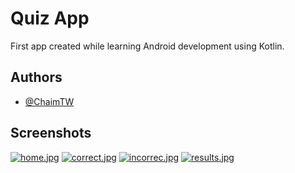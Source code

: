 
# Quiz App

First app created while learning Android development using Kotlin.

## Authors

- [@ChaimTW](https://github.com/ChaimTW)


## Screenshots

[![home.jpg](https://i.postimg.cc/65M78Nng/home.jpg)](https://postimg.cc/RNnCYyPL)
[![correct.jpg](https://i.postimg.cc/rsQpRS0x/correct.jpg)](https://postimg.cc/MffwhfYp)
[![incorrec.jpg](https://i.postimg.cc/6p7QT494/incorrec.jpg)](https://postimg.cc/PCjHRxvd)
[![results.jpg](https://i.postimg.cc/rmgTfqVL/results.jpg)](https://postimg.cc/ygJ2d43f)
